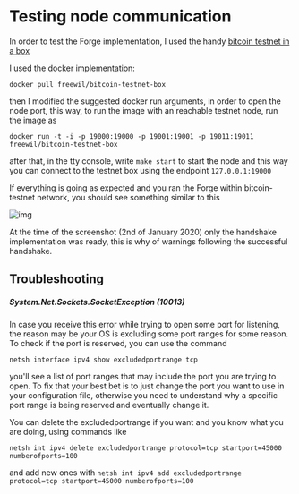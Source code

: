 # Testing node communication

In order to test the Forge implementation, I used the handy [bitcoin testnet in a box](https://github.com/freewil/bitcoin-testnet-box)	

I used the docker implementation:

`docker pull freewil/bitcoin-testnet-box`

then I modified the suggested docker run arguments, in order to open the node port, this way, to run the image with an reachable testnet node, run the image as

`docker run -t -i -p 19000:19000 -p 19001:19001 -p 19011:19011 freewil/bitcoin-testnet-box`

after that, in the tty console, write `make start` to start the node and this way you can connect to the testnet box using the endpoint `127.0.0.1:19000`

If everything is going as expected and you ran the Forge within bitcoin-testnet network, you should see something similar to this

![img](https://cdn.discordapp.com/attachments/662122241190002699/662122563270475776/unknown.png)

At the time of the screenshot (2nd of January 2020) only the handshake implementation was ready, this is why of warnings following the successful handshake.



## Troubleshooting

##### System.Net.Sockets.SocketException (10013)

In case you receive this error while trying to open some port for listening, the reason may be your OS is excluding some port ranges for some reason.
To check if the port is reserved, you can use the command

`netsh interface ipv4 show excludedportrange tcp`

you'll see a list of port ranges that may include the port you are trying to open.
To fix that your best bet is to just change the port you want to use in your configuration file, otherwise you need to understand why a specific port range is being reserved and eventually change it.

You can delete the excludedportrange if you want and you know what you are doing, using commands like

`netsh int ipv4 delete excludedportrange protocol=tcp startport=45000 numberofports=100`

and add new ones with 
`netsh int ipv4 add excludedportrange protocol=tcp startport=45000 numberofports=100`